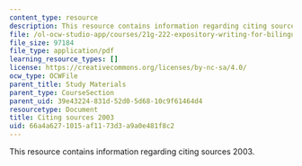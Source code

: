 ```yaml
---
content_type: resource
description: This resource contains information regarding citing sources 2003.
file: /ol-ocw-studio-app/courses/21g-222-expository-writing-for-bilingual-students-fall-2002/66a4a6271015af1173d3a9a0e481f8c2_MIT21G_222F02_citing2003.pdf
file_size: 97184
file_type: application/pdf
learning_resource_types: []
license: https://creativecommons.org/licenses/by-nc-sa/4.0/
ocw_type: OCWFile
parent_title: Study Materials
parent_type: CourseSection
parent_uid: 39e43224-831d-52d0-5d68-10c9f61464d4
resourcetype: Document
title: Citing sources 2003
uid: 66a4a627-1015-af11-73d3-a9a0e481f8c2
---
```

This resource contains information regarding citing sources 2003.